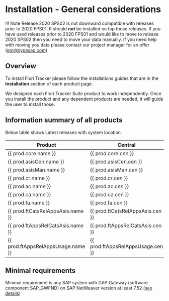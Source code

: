 # Installation - General considerations

!!! Note
    Release 2020 SPS02 is not downward compatible with releases prior to 2020 FPS01. It should **not** be installed on top those releases. If you have used releases prior to 2020 FPS01 and would like to move to release 2020 SPS02 then you need to move your data manually. If you need help with moving you data please contact our project manager for an offer (gm@nypesap.com)

## Overview

To install Fiori Tracker please follow the installations guides that are in the **Installation** section of each product page. 

We designed each Fiori Tracker Suite product to work independently. Once you install the product and any dependent products are needed, it will guide the user to install those.

## Information summary of all products

Below table shows Latest releases with system location.

|Product|Central|Managed|Latest release|
|--|--|--|--|
|{{ prod.core.name }}|{{ prod.core.cen }}|{{ prod.core.man }}|{{ prod.core.latestrel }}|
|{{ prod.asisCen.name }}|{{ prod.asisCen.cen }}|{{ prod.asisCen.man }}|{{ prod.asisCen.latestrel }}|
|{{ prod.asisMan.name }}|{{ prod.asisMan.cen }}|{{ prod.asisMan.man }}|{{ prod.asisMan.latestrel }}|
|{{ prod.cr.name }}|{{ prod.cr.cen }}|{{ prod.cr.man }}|{{ prod.cr.latestrel }}|
|{{ prod.ac.name }}|{{ prod.ac.cen }}|{{ prod.ac.man }}|{{ prod.ac.latestrel }}|
|{{ prod.ca.name }}|{{ prod.ca.cen }}|{{ prod.ca.man }}|{{ prod.ca.latestrel }}|
|{{ prod.fa.name }}|{{ prod.fa.cen }}|{{ prod.fa.man }}|{{ prod.fa.latestrel }}|
|{{ prod.ftCatsRelAppsAsis.name }}|{{ prod.ftCatsRelAppsAsis.cen }}|{{ prod.ftCatsRelAppsAsis.man }}|{{ prod.ftCatsRelAppsAsis.latestrel }}|
|{{ prod.ftAppsRelCatsAsis.name }}|{{ prod.ftAppsRelCatsAsis.cen }}|{{ prod.ftAppsRelCatsAsis.man }}|{{ prod.ftAppsRelCatsAsis.latestrel }}|
|{{ prod.ftAppsRelAppsUsage.name }}|{{ prod.ftAppsRelAppsUsage.cen }}|{{ prod.ftAppsRelAppsUsage.man }}|{{ prod.ftAppsRelAppsUsage.latestrel }}|


## Minimal requirements

Minimal requirement is any SAP system with GAP Gateway (software component SAP_GWFND) on SAP NetWeaver version at least 7.52 ([see details](inst/min.md))
